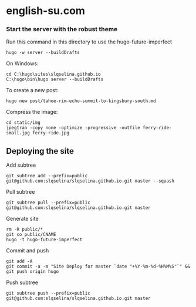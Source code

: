 # english-su.com

### Start the server with the robust theme

Run this command in this directory to use the hugo-future-imperfect

```
hugo -w server --buildDrafts
```

On Windows:
```
cd C:\hugo\sites\slqselina.github.io
C:\hugo\bin\hugo server --buildDrafts
```

To create a new post:
```
hugo new post/tahoe-rim-echo-summit-to-kingsbury-south.md
```

Compress the image:
```
cd static/img
jpegtran -copy none -optimize -progressive -outfile ferry-ride-small.jpg ferry-ride.jpg
```

## Deploying the site
Add subtree
```
git subtree add --prefix=public git@github.com:slqselina/slqselina.github.io.git master --squash
```
Pull subtree
```
git subtree pull --prefix=public git@github.com:slqselina/slqselina.github.io.git master
```

Generate site
```
rm -R public/*
git co public/CNAME
hugo -t hugo-future-imperfect
```
Commit and push
```
git add -A
git commit -a -m "Site Deploy for master `date "+%Y-%m-%d-%H%M%S"`" && git push origin hugo
```
Push subtree
```
git subtree push --prefix=public git@github.com:slqselina/slqselina.github.io.git master
```
